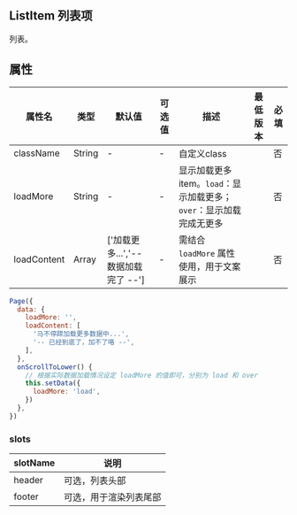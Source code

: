 ## ListItem 列表项

列表。


## 属性

| 属性名      | 类型   | 默认值                               | 可选值 | 描述                                                         | 最低版本 | 必填 |
| ----------- | ------ | ------------------------------------ | ------ | ------------------------------------------------------------ | -------- | ---- |
| className   | String | -                                    | -      | 自定义class                                                  |          | 否   |
| loadMore    | String | -                                    | -      | 显示加载更多 item。`load`：显示加载更多；`over`：显示加载完成无更多 |          | 否   |
| loadContent | Array  | ['加载更多...','-- 数据加载完了 --'] | -      | 需结合 `loadMore` 属性使用，用于文案展示                     |          | 否   |


```javascript
Page({
  data: {
    loadMore: '',
    loadContent: [
      '马不停蹄加载更多数据中...',
      '-- 已经到底了，加不了咯 --',
    ],
  },
  onScrollToLower() {
    // 根据实际数据加载情况设定 loadMore 的值即可，分别为 load 和 over
    this.setData({
      loadMore: 'load',
    })
  },
})
```

### slots

| slotName | 说明 |
| ---- | ---- |
| header | 可选，列表头部 |
| footer | 可选，用于渲染列表尾部 |
